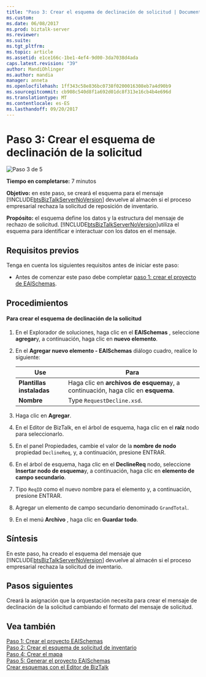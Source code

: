 ```yaml
---
title: "Paso 3: Crear el esquema de declinación de solicitud | Documentos de Microsoft"
ms.custom: 
ms.date: 06/08/2017
ms.prod: biztalk-server
ms.reviewer: 
ms.suite: 
ms.tgt_pltfrm: 
ms.topic: article
ms.assetid: e1ce166c-1be1-4ef4-9d00-3da7038d4ada
caps.latest.revision: "39"
author: MandiOhlinger
ms.author: mandia
manager: anneta
ms.openlocfilehash: 1ff343c58e836bc0738f0200016308eb7a4d90b9
ms.sourcegitcommit: cb908c540d8f1a692d01dc8f313e16cb4b4e696d
ms.translationtype: MT
ms.contentlocale: es-ES
ms.lasthandoff: 09/20/2017
---
```

# <a name="step-3-create-the-request-decline-schema"></a>Paso 3: Crear el esquema de declinación de la solicitud
![Paso 3 de 5](../core/media/step-3of5.gif "Step_3of5")  
  
 **Tiempo en completarse:** 7 minutos  
  
 **Objetivo:** en este paso, se creará el esquema para el mensaje [!INCLUDE[btsBizTalkServerNoVersion](../includes/btsbiztalkservernoversion-md.md)] devuelve al almacén si el proceso empresarial rechaza la solicitud de reposición de inventario.  
  
 **Propósito:** el esquema define los datos y la estructura del mensaje de rechazo de solicitud. [!INCLUDE[btsBizTalkServerNoVersion](../includes/btsbiztalkservernoversion-md.md)]utiliza el esquema para identificar e interactuar con los datos en el mensaje.  
  
## <a name="prerequisites"></a>Requisitos previos  
 Tenga en cuenta los siguientes requisitos antes de iniciar este paso:  
  
-   Antes de comenzar este paso debe completar [paso 1: crear el proyecto de EAISchemas](../core/step-1-create-eaischemas-project.md).  
  
## <a name="procedures"></a>Procedimientos  
  
#### <a name="to-create-the-request-decline-schema"></a>Para crear el esquema de declinación de la solicitud  
  
1.  En el Explorador de soluciones, haga clic en el **EAISchemas** , seleccione **agregar**y, a continuación, haga clic en **nuevo elemento**.  
  
2.  En el **Agregar nuevo elemento - EAISchemas** diálogo cuadro, realice lo siguiente:  
  
    |Use|Para|  
    |--------------|----------------|  
    |**Plantillas instaladas**|Haga clic en **archivos de esquema**y, a continuación, haga clic en **esquema**.|  
    |**Nombre**|Type `RequestDecline.xsd`.|  
  
3.  Haga clic en **Agregar**.  
  
4.  En el Editor de BizTalk, en el árbol de esquema, haga clic en el **raíz** nodo para seleccionarlo.  
  
5.  En el panel Propiedades, cambie el valor de la **nombre de nodo** propiedad `DeclineReq`, y, a continuación, presione ENTRAR.  
  
6.  En el árbol de esquema, haga clic en el **DeclineReq** nodo, seleccione **Insertar nodo de esquema**y, a continuación, haga clic en **elemento de campo secundario**.  
  
7.  Tipo `ReqID` como el nuevo nombre para el elemento y, a continuación, presione ENTRAR.  
  
8.  Agregar un elemento de campo secundario denominado `GrandTotal`.  
  
9. En el menú **Archivo** , haga clic en **Guardar todo**.  
  
## <a name="what-did-i-just-do"></a>Síntesis  
 En este paso, ha creado el esquema del mensaje que [!INCLUDE[btsBizTalkServerNoVersion](../includes/btsbiztalkservernoversion-md.md)] devuelve al almacén si el proceso empresarial rechaza la solicitud de inventario.  
  
## <a name="next-steps"></a>Pasos siguientes  
 Creará la asignación que la orquestación necesita para crear el mensaje de declinación de la solicitud cambiando el formato del mensaje de solicitud.  
  
## <a name="see-also"></a>Vea también  
 [Paso 1: Crear el proyecto EAISchemas](../core/step-1-create-eaischemas-project.md)  
 [Paso 2: Crear el esquema de solicitud de inventario](../core/step-2-create-the-inventory-request-schema.md)   
 [Paso 4: Crear el mapa](../core/step-4-create-the-map.md)   
 [Paso 5: Generar el proyecto EAISchemas](../core/step-5-build-the-eaischemas-project.md)   
 [Crear esquemas con el Editor de BizTalk](../core/creating-schemas-using-biztalk-editor.md)